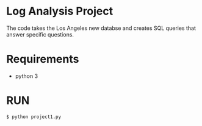 # Log Analysis Project
The code takes the Los Angeles new databse and creates SQL queries that answer specific questions. 

# Requirements 
- python 3

# RUN
```
$ python project1.py
```


